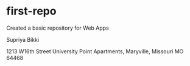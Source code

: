# first-repo
Created a basic repository for Web Apps

Supriya Bikki

1213 W16th Street University Point Apartments, Maryville, Missouri MO 64468
